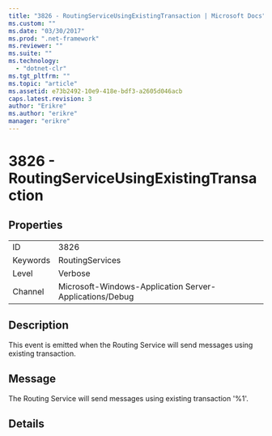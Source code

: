```yaml
---
title: "3826 - RoutingServiceUsingExistingTransaction | Microsoft Docs"
ms.custom: ""
ms.date: "03/30/2017"
ms.prod: ".net-framework"
ms.reviewer: ""
ms.suite: ""
ms.technology: 
  - "dotnet-clr"
ms.tgt_pltfrm: ""
ms.topic: "article"
ms.assetid: e73b2492-10e9-418e-bdf3-a2605d046acb
caps.latest.revision: 3
author: "Erikre"
ms.author: "erikre"
manager: "erikre"
---
```

# 3826 - RoutingServiceUsingExistingTransaction
## Properties  
  
|||  
|-|-|  
|ID|3826|  
|Keywords|RoutingServices|  
|Level|Verbose|  
|Channel|Microsoft-Windows-Application Server-Applications/Debug|  
  
## Description  
 This event is emitted when the Routing Service will send messages using existing transaction.  
  
## Message  
 The Routing Service will send messages using existing transaction '%1'.  
  
## Details